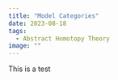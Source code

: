 ```yaml
---
title: "Model Categories"
date: 2023-08-18
tags:
  - Abstract Homotopy Theory
image: ""
---
```




This is a test
